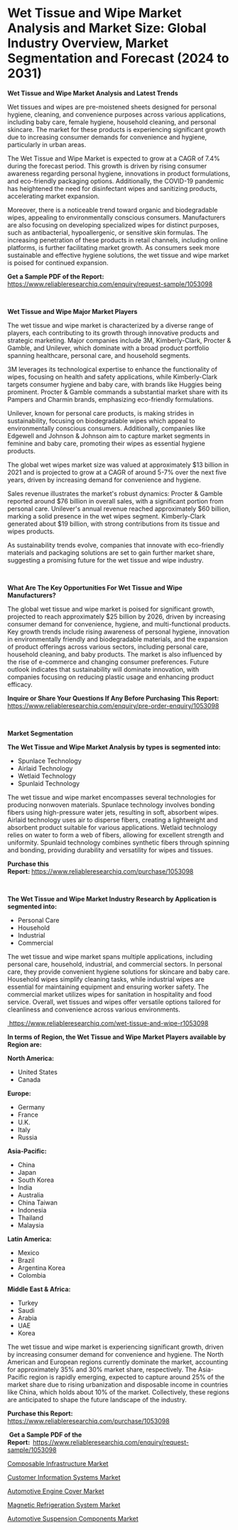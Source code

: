 <p><h1>Wet Tissue and Wipe Market Analysis and Market Size: Global Industry Overview, Market Segmentation and Forecast (2024 to 2031)</h1></p><p><strong>Wet Tissue and Wipe Market Analysis and Latest Trends</strong></p>
<p><p>Wet tissues and wipes are pre-moistened sheets designed for personal hygiene, cleaning, and convenience purposes across various applications, including baby care, female hygiene, household cleaning, and personal skincare. The market for these products is experiencing significant growth due to increasing consumer demands for convenience and hygiene, particularly in urban areas.</p><p>The Wet Tissue and Wipe Market is expected to grow at a CAGR of 7.4% during the forecast period. This growth is driven by rising consumer awareness regarding personal hygiene, innovations in product formulations, and eco-friendly packaging options. Additionally, the COVID-19 pandemic has heightened the need for disinfectant wipes and sanitizing products, accelerating market expansion.</p><p>Moreover, there is a noticeable trend toward organic and biodegradable wipes, appealing to environmentally conscious consumers. Manufacturers are also focusing on developing specialized wipes for distinct purposes, such as antibacterial, hypoallergenic, or sensitive skin formulas. The increasing penetration of these products in retail channels, including online platforms, is further facilitating market growth. As consumers seek more sustainable and effective hygiene solutions, the wet tissue and wipe market is poised for continued expansion.</p></p>
<p><strong>Get a Sample PDF of the Report:&nbsp;</strong> <a href="https://www.reliableresearchiq.com/enquiry/request-sample/1053098?utm_campaign=1119&utm_medium=2&utm_source=Github&utm_content=ia&utm_term=17112024&utm_id=wet-tissue-and-wipe">https://www.reliableresearchiq.com/enquiry/request-sample/1053098</a></p>
<p>&nbsp;</p>
<p><strong>Wet Tissue and Wipe Major Market Players</strong></p>
<p><p>The wet tissue and wipe market is characterized by a diverse range of players, each contributing to its growth through innovative products and strategic marketing. Major companies include 3M, Kimberly-Clark, Procter & Gamble, and Unilever, which dominate with a broad product portfolio spanning healthcare, personal care, and household segments.</p><p>3M leverages its technological expertise to enhance the functionality of wipes, focusing on health and safety applications, while Kimberly-Clark targets consumer hygiene and baby care, with brands like Huggies being prominent. Procter & Gamble commands a substantial market share with its Pampers and Charmin brands, emphasizing eco-friendly formulations. </p><p>Unilever, known for personal care products, is making strides in sustainability, focusing on biodegradable wipes which appeal to environmentally conscious consumers. Additionally, companies like Edgewell and Johnson & Johnson aim to capture market segments in feminine and baby care, promoting their wipes as essential hygiene products.</p><p>The global wet wipes market size was valued at approximately $13 billion in 2021 and is projected to grow at a CAGR of around 5-7% over the next five years, driven by increasing demand for convenience and hygiene. </p><p>Sales revenue illustrates the market's robust dynamics: Procter & Gamble reported around $76 billion in overall sales, with a significant portion from personal care. Unilever's annual revenue reached approximately $60 billion, marking a solid presence in the wet wipes segment. Kimberly-Clark generated about $19 billion, with strong contributions from its tissue and wipes products. </p><p>As sustainability trends evolve, companies that innovate with eco-friendly materials and packaging solutions are set to gain further market share, suggesting a promising future for the wet tissue and wipe industry.</p></p>
<p>&nbsp;</p>
<p><strong>What Are The Key Opportunities For Wet Tissue and Wipe Manufacturers?</strong></p>
<p><p>The global wet tissue and wipe market is poised for significant growth, projected to reach approximately $25 billion by 2026, driven by increasing consumer demand for convenience, hygiene, and multi-functional products. Key growth trends include rising awareness of personal hygiene, innovation in environmentally friendly and biodegradable materials, and the expansion of product offerings across various sectors, including personal care, household cleaning, and baby products. The market is also influenced by the rise of e-commerce and changing consumer preferences. Future outlook indicates that sustainability will dominate innovation, with companies focusing on reducing plastic usage and enhancing product efficacy. </p></p>
<p><strong>Inquire or Share Your Questions If Any Before Purchasing This Report:</strong> <a href="https://www.reliableresearchiq.com/enquiry/pre-order-enquiry/1053098?utm_campaign=1119&utm_medium=2&utm_source=Github&utm_content=ia&utm_term=17112024&utm_id=wet-tissue-and-wipe">https://www.reliableresearchiq.com/enquiry/pre-order-enquiry/1053098</a></p>
<p>&nbsp;</p>
<p><strong>Market Segmentation</strong></p>
<p><strong>The Wet Tissue and Wipe Market Analysis by types is segmented into:</strong></p>
<p><ul><li>Spunlace Technology</li><li>Airlaid Technology</li><li>Wetlaid Technology</li><li>Spunlaid Technology</li></ul></p>
<p><p>The wet tissue and wipe market encompasses several technologies for producing nonwoven materials. Spunlace technology involves bonding fibers using high-pressure water jets, resulting in soft, absorbent wipes. Airlaid technology uses air to disperse fibers, creating a lightweight and absorbent product suitable for various applications. Wetlaid technology relies on water to form a web of fibers, allowing for excellent strength and uniformity. Spunlaid technology combines synthetic fibers through spinning and bonding, providing durability and versatility for wipes and tissues.</p></p>
<p><strong>Purchase this Report:&nbsp;</strong><a href="https://www.reliableresearchiq.com/purchase/1053098?utm_campaign=1119&utm_medium=2&utm_source=Github&utm_content=ia&utm_term=17112024&utm_id=wet-tissue-and-wipe">https://www.reliableresearchiq.com/purchase/1053098</a></p>
<p>&nbsp;</p>
<p><strong>The Wet Tissue and Wipe Market Industry Research by Application is segmented into:</strong></p>
<p><ul><li>Personal Care</li><li>Household</li><li>Industrial</li><li>Commercial</li></ul></p>
<p><p>The wet tissue and wipe market spans multiple applications, including personal care, household, industrial, and commercial sectors. In personal care, they provide convenient hygiene solutions for skincare and baby care. Household wipes simplify cleaning tasks, while industrial wipes are essential for maintaining equipment and ensuring worker safety. The commercial market utilizes wipes for sanitation in hospitality and food service. Overall, wet tissues and wipes offer versatile options tailored for cleanliness and convenience across various environments.</p></p>
<p><a href="https://www.reliableresearchiq.com/wet-tissue-and-wipe-r1053098?utm_campaign=1119&utm_medium=2&utm_source=Github&utm_content=ia&utm_term=17112024&utm_id=wet-tissue-and-wipe">&nbsp;https://www.reliableresearchiq.com/wet-tissue-and-wipe-r1053098</a></p>
<p><strong>In terms of Region, the Wet Tissue and Wipe Market Players available by Region are:</strong></p>
<p>
    <p> <strong> North America: </strong>
        <ul>
            <li>United States</li>
            <li>Canada</li>
        </ul>
        </p> 
    <p> <strong> Europe: </strong>
        <ul>
            <li>Germany</li>
            <li>France</li>
            <li>U.K.</li>
            <li>Italy</li>
            <li>Russia</li>
        </ul>
        </p> 
    <p> <strong> Asia-Pacific: </strong>
        <ul>
            <li>China</li>
            <li>Japan</li>
            <li>South Korea</li>
            <li>India</li>
            <li>Australia</li>
            <li>China Taiwan</li>
            <li>Indonesia</li>
            <li>Thailand</li>
            <li>Malaysia</li>
        </ul>
        </p> 
    <p> <strong> Latin America: </strong>
        <ul>
            <li>Mexico</li>
            <li>Brazil</li>
            <li>Argentina Korea</li>
            <li>Colombia</li>
        </ul>
        </p> 
    <p> <strong> Middle East & Africa: </strong>
        <ul>
            <li>Turkey</li>
            <li>Saudi</li>
            <li>Arabia</li>
            <li>UAE</li>
            <li>Korea</li>
        </ul>
    </p>
    </p>
<p><p>The wet tissue and wipe market is experiencing significant growth, driven by increasing consumer demand for convenience and hygiene. The North American and European regions currently dominate the market, accounting for approximately 35% and 30% market share, respectively. The Asia-Pacific region is rapidly emerging, expected to capture around 25% of the market share due to rising urbanization and disposable income in countries like China, which holds about 10% of the market. Collectively, these regions are anticipated to shape the future landscape of the industry.</p></p>
<p><strong>Purchase this Report: </strong><a href="https://www.reliableresearchiq.com/purchase/1053098?utm_campaign=1119&utm_medium=2&utm_source=Github&utm_content=ia&utm_term=17112024&utm_id=wet-tissue-and-wipe">https://www.reliableresearchiq.com/purchase/1053098</a></p>
<p>&nbsp;<strong>Get a Sample PDF of the Report:&nbsp;&nbsp;</strong><a href="https://www.reliableresearchiq.com/enquiry/request-sample/1053098?utm_campaign=1119&utm_medium=2&utm_source=Github&utm_content=ia&utm_term=17112024&utm_id=wet-tissue-and-wipe">https://www.reliableresearchiq.com/enquiry/request-sample/1053098</a></p>
<p><strong></strong></p>
<p><p><a href="https://issuu.com/reportprime-2/docs/composable-infrastructure-market-si_1cbf8bbeb153cb?utm_campaign=1119&utm_medium=2&utm_source=Github&utm_content=ia&utm_term=17112024&utm_id=wet-tissue-and-wipe">Composable Infrastructure Market</a></p><p><a href="https://issuu.com/reportprime-2/docs/customer-information-systems-market_35d686e6f3d265?utm_campaign=1119&utm_medium=2&utm_source=Github&utm_content=ia&utm_term=17112024&utm_id=wet-tissue-and-wipe">Customer Information Systems Market</a></p><p><a href="https://www.linkedin.com/pulse/influencing-factors-automotive-engine-cover-market-insights-bclie?utm_campaign=1119&utm_medium=2&utm_source=Github&utm_content=ia&utm_term=17112024&utm_id=wet-tissue-and-wipe">Automotive Engine Cover Market</a></p><p><a href="https://www.linkedin.com/pulse/magnetic-refrigeration-system-market-size-type-product-1jv8c?utm_campaign=1119&utm_medium=2&utm_source=Github&utm_content=ia&utm_term=17112024&utm_id=wet-tissue-and-wipe">Magnetic Refrigeration System Market</a></p><p><a href="https://www.linkedin.com/pulse/automotive-suspension-components-market-consolidation-impact-thyoe?utm_campaign=1119&utm_medium=2&utm_source=Github&utm_content=ia&utm_term=17112024&utm_id=wet-tissue-and-wipe">Automotive Suspension Components Market</a></p></p>